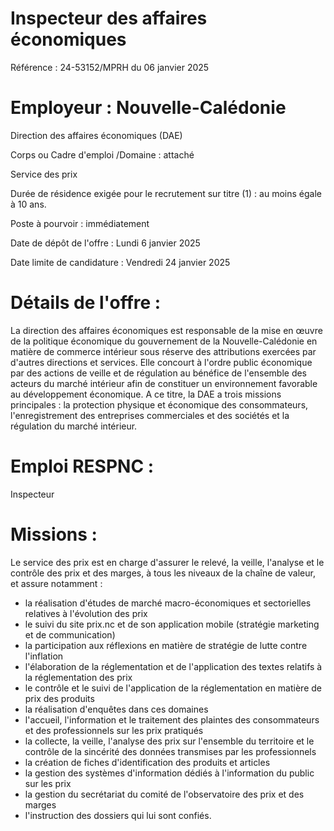 # Inspecteur des affaires économiques

Référence : 24-53152/MPRH du 06 janvier 2025

# Employeur : Nouvelle-Calédonie

Direction des affaires économiques (DAE)

Corps ou Cadre d'emploi /Domaine : attaché

Service des prix

Durée de résidence exigée pour le recrutement sur titre (1) : au moins égale à 10 ans.

Poste à pourvoir : immédiatement

Date de dépôt de l'offre : Lundi 6 janvier 2025

Date limite de candidature : Vendredi 24 janvier 2025

# Détails de l'offre :

La direction des affaires économiques est responsable de la mise en œuvre de la politique économique du gouvernement de la Nouvelle-Calédonie en matière de commerce intérieur sous réserve des attributions exercées par d'autres directions et services. Elle concourt à l'ordre public économique par des actions de veille et de régulation au bénéfice de l'ensemble des acteurs du marché intérieur afin de constituer un environnement favorable au développement économique. A ce titre, la DAE a trois missions principales : la protection physique et économique des consommateurs, l'enregistrement des entreprises commerciales et des sociétés et la régulation du marché intérieur.

# Emploi RESPNC :

Inspecteur

# Missions :

Le service des prix est en charge d'assurer le relevé, la veille, l'analyse et le contrôle des prix et des marges, à tous les niveaux de la chaîne de valeur, et assure notamment :

- la réalisation d'études de marché macro-économiques et sectorielles relatives à l'évolution des prix
- le suivi du site prix.nc et de son application mobile (stratégie marketing et de communication)
- la participation aux réflexions en matière de stratégie de lutte contre l'inflation
- l'élaboration de la réglementation et de l'application des textes relatifs à la réglementation des prix
- le contrôle et le suivi de l'application de la réglementation en matière de prix des produits
- la réalisation d'enquêtes dans ces domaines
- l'accueil, l'information et le traitement des plaintes des consommateurs et des professionnels sur les prix pratiqués
- la collecte, la veille, l'analyse des prix sur l'ensemble du territoire et le contrôle de la sincérité des données transmises par les professionnels
- la création de fiches d'identification des produits et articles
- la gestion des systèmes d'information dédiés à l'information du public sur les prix
- la gestion du secrétariat du comité de l'observatoire des prix et des marges
- l'instruction des dossiers qui lui sont confiés.